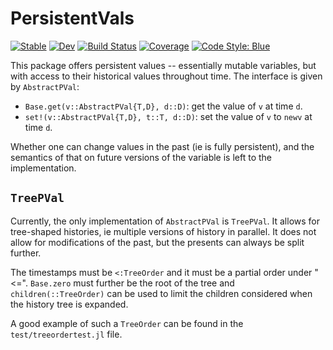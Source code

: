 # PersistentVals

[![Stable](https://img.shields.io/badge/docs-stable-blue.svg)](https://lmondada.github.io/PersistentVals.jl/stable)
[![Dev](https://img.shields.io/badge/docs-dev-blue.svg)](https://lmondada.github.io/PersistentVals.jl/dev)
[![Build Status](https://github.com/lmondada/PersistentVals.jl/actions/workflows/CI.yml/badge.svg?branch=main)](https://github.com/lmondada/PersistentVals.jl/actions/workflows/CI.yml?query=branch%3Amain)
[![Coverage](https://codecov.io/gh/lmondada/PersistentVals.jl/branch/main/graph/badge.svg)](https://codecov.io/gh/lmondada/PersistentVals.jl)
[![Code Style: Blue](https://img.shields.io/badge/code%20style-blue-4495d1.svg)](https://github.com/invenia/BlueStyle)

This package offers persistent values -- essentially mutable variables, but with access to
their historical values throughout time.
The interface is given by `AbstractPVal`:

- `Base.get(v::AbstractPVal{T,D}, d::D)`: get the value of `v` at time `d`.
- `set!(v::AbstractPVal{T,D}, t::T, d::D)`: set the value of `v` to `newv` at time `d`.

Whether one can change values in the past (ie is fully persistent),
and the semantics of that on future versions of the variable is left to the implementation.

## `TreePVal`
Currently, the only implementation of `AbstractPVal` is `TreePVal`. It allows for tree-shaped histories, ie multiple versions of history in parallel. It does not allow
for modifications of the past, but the presents can always be split further.

The timestamps must be `<:TreeOrder` and it must be a partial order under "<=".
`Base.zero` must further be the root of the tree and `children(::TreeOrder)` can be
used to limit the children considered when the history tree is expanded.

A good example of such a `TreeOrder` can be found in the `test/treeordertest.jl` file.